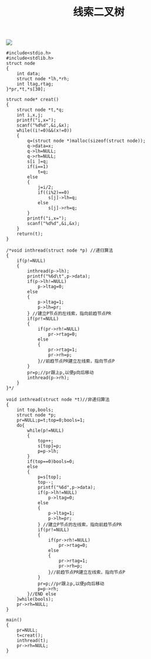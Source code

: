 ﻿---
layout: post
title: 线索二叉树
description: ""
categories: [数据结构]
tags: [数据结构与算法]
---

![](http://xiaolong.info/images/data/tree5.jpg)

	#include<stdio.h>
	#include<stdlib.h>
	struct node
	{
		int data;
		struct node *lh,*rh;
		int ltag,rtag;
	}*pr,*t,*s[30];
	
	struct node* creat()
	{
		struct node *t,*q;
		int i,x,j;
		printf("i,x=");
		scanf("%d%d",&i,&x);
		while((i!=0)&&(x!=0))
		{
			q=(struct node *)malloc(sizeof(struct node));
			q->data=x;
			q->lh=NULL;
			q->rh=NULL;
			s[i ]=q;
			if(i==1)
				t=q;
			else
			{
				j=i/2;
				if((i%2)==0)
					s[j]->lh=q;
				else
					s[j]->rh=q;
			}
			printf("i,x=");
			scanf("%d%d",&i,&x);
		}
		return(t);
	}
	
	/*void inthread(struct node *p) //递归算法
	{
		if(p!=NULL)
		{
			inthread(p->lh);
			printf("%6d\t",p->data);
			if(p->lh!=NULL)
				p->ltag=0;
			else
			{
				p->ltag=1;
				p->lh=pr;
			} //建立P节点的左线索，指向前趋节点PR
			if(pr!=NULL)
			{
				if(pr->rh!=NULL)
					pr->rtag=0;
				else
				{
					pr->rtag=1;
					pr->rh=p;
				}//前趋节点PR建立左线索，指向节点P
			}
			pr=p;//pr跟上p,以便p向后移动
			inthread(p->rh);
		}
	}*/
	
	void inthread(struct node *t)//非递归算法
	{
		int top,bools;
		struct node *p;
		pr=NULL;p=t;top=0;bools=1;
		do{
			while(p!=NULL)
			{
				top++;
				s[top]=p;
				p=p->lh;
			}
			if(top==0)bools=0;
			else
			{
				p=s[top];
				top--;
				printf("%6d",p->data);
				if(p->lh!=NULL)
					p->ltag=0;
				else
				{
					p->ltag=1;
					p->lh=pr;
				} //建立P节点的左线索，指向前趋节点PR
				if(pr!=NULL)
				{
					if(pr->rh!=NULL)
						pr->rtag=0;
					else
					{
						pr->rtag=1;
						pr->rh=p;
					}//前趋节点PR建立左线索，指向节点P
				}
				pr=p;//pr跟上p,以便p向后移动
				p=p->rh;
			}//END else
		}while(bools);
		pr->rh=NULL;
	}
	
	main()
	{
		pr=NULL;
		t=creat();
		inthread(t);
		pr->rh=NULL;
	}
	